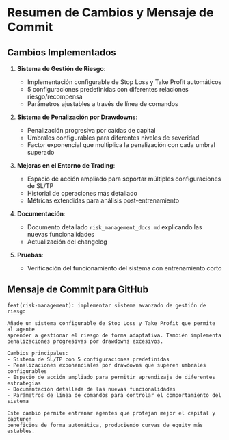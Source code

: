 # Resumen de Cambios y Mensaje de Commit

## Cambios Implementados

1. **Sistema de Gestión de Riesgo**:
   - Implementación configurable de Stop Loss y Take Profit automáticos
   - 5 configuraciones predefinidas con diferentes relaciones riesgo/recompensa
   - Parámetros ajustables a través de línea de comandos

2. **Sistema de Penalización por Drawdowns**:
   - Penalización progresiva por caídas de capital
   - Umbrales configurables para diferentes niveles de severidad
   - Factor exponencial que multiplica la penalización con cada umbral superado

3. **Mejoras en el Entorno de Trading**:
   - Espacio de acción ampliado para soportar múltiples configuraciones de SL/TP
   - Historial de operaciones más detallado
   - Métricas extendidas para análisis post-entrenamiento

4. **Documentación**:
   - Documento detallado `risk_management_docs.md` explicando las nuevas funcionalidades
   - Actualización del changelog

5. **Pruebas**:
   - Verificación del funcionamiento del sistema con entrenamiento corto

## Mensaje de Commit para GitHub

```
feat(risk-management): implementar sistema avanzado de gestión de riesgo

Añade un sistema configurable de Stop Loss y Take Profit que permite al agente
aprender a gestionar el riesgo de forma adaptativa. También implementa 
penalizaciones progresivas por drawdowns excesivos.

Cambios principales:
- Sistema de SL/TP con 5 configuraciones predefinidas
- Penalizaciones exponenciales por drawdowns que superen umbrales configurables
- Espacio de acción ampliado para permitir aprendizaje de diferentes estrategias
- Documentación detallada de las nuevas funcionalidades
- Parámetros de línea de comandos para controlar el comportamiento del sistema

Este cambio permite entrenar agentes que protejan mejor el capital y capturen
beneficios de forma automática, produciendo curvas de equity más estables. 